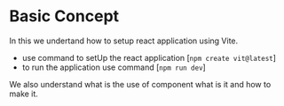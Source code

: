 # Basic Concept

In this we undertand how to setup react application using Vite.

- use command to setUp the react application 
[`npm create vit@latest`]
- to run the application use command [`npm run dev`]

We also understand what is the use of component what is it and how to make it.





